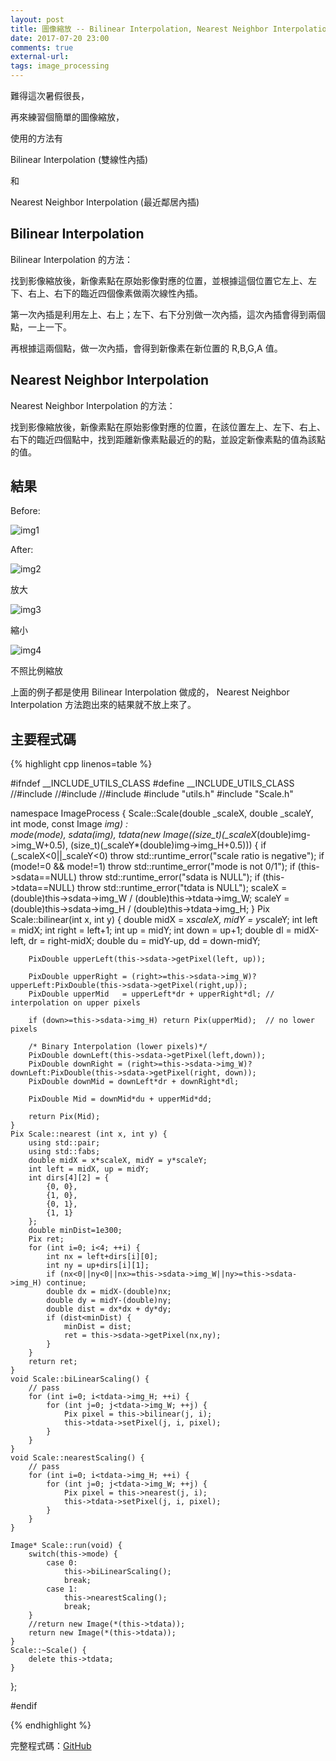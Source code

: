 ```yaml
---
layout: post
title: 圖像縮放 -- Bilinear Interpolation, Nearest Neighbor Interpolation
date: 2017-07-20 23:00
comments: true
external-url:
tags: image_processing
---
```


難得這次暑假很長，

再來練習個簡單的圖像縮放，

使用的方法有 

Bilinear Interpolation (雙線性內插)

和 

Nearest Neighbor Interpolation (最近鄰居內插)

## Bilinear Interpolation

Bilinear Interpolation 的方法：

找到影像縮放後，新像素點在原始影像對應的位置，並根據這個位置它左上、左下、右上、右下的臨近四個像素做兩次線性內插。

第一次內插是利用左上、右上；左下、右下分別做一次內插，這次內插會得到兩個點，一上一下。

再根據這兩個點，做一次內插，會得到新像素在新位置的 R,B,G,A 值。

## Nearest Neighbor Interpolation

Nearest Neighbor Interpolation 的方法：

找到影像縮放後，新像素點在原始影像對應的位置，在該位置左上、左下、右上、右下的臨近四個點中，找到距離新像素點最近的的點，並設定新像素點的值為該點的值。

## 結果

Before: 

![img1](https://github.com/peter0749/Image_processing_practice/raw/master/ZJb424_scaling/miku.png)

After:

![img2](https://github.com/peter0749/Image_processing_practice/raw/master/ZJb424_scaling/miku_big.png)

放大

![img3](https://github.com/peter0749/Image_processing_practice/raw/master/ZJb424_scaling/miku_small.png)

縮小

![img4](https://github.com/peter0749/Image_processing_practice/raw/master/ZJb424_scaling/miku_change_ratio.png)

不照比例縮放

上面的例子都是使用 Bilinear Interpolation 做成的，
Nearest Neighbor Interpolation 方法跑出來的結果就不放上來了。

## 主要程式碼

{% highlight cpp linenos=table %}

#ifndef __INCLUDE_UTILS_CLASS
#define __INCLUDE_UTILS_CLASS
//#include <stdexcept>
//#include <functional>
//#include <cmath>
#include "utils.h"
#include "Scale.h"

namespace ImageProcess
{
    Scale::Scale(double _scaleX, double _scaleY, int mode, const Image *img) : \
        mode(mode), sdata(img), tdata(new Image((size_t)(_scaleX*(double)img->img_W+0.5), (size_t)(_scaleY*(double)img->img_H+0.5))) {
            if (_scaleX<0||_scaleY<0) throw std::runtime_error("scale ratio is negative");
            if (mode!=0 && mode!=1) throw std::runtime_error("mode is not 0/1");
            if (this->sdata==NULL) throw std::runtime_error("sdata is NULL");
            if (this->tdata==NULL) throw std::runtime_error("tdata is NULL");
            scaleX = (double)this->sdata->img_W / (double)this->tdata->img_W;
            scaleY = (double)this->sdata->img_H / (double)this->tdata->img_H;
        }
    Pix Scale::bilinear(int x, int y) {
        double midX = x*scaleX, midY = y*scaleY;
        int left = midX; int right = left+1; int up = midY; int down = up+1;
        double dl = midX-left, dr = right-midX;
        double du = midY-up, dd = down-midY;

        PixDouble upperLeft(this->sdata->getPixel(left, up));

        PixDouble upperRight = (right>=this->sdata->img_W)?upperLeft:PixDouble(this->sdata->getPixel(right,up));
        PixDouble upperMid   = upperLeft*dr + upperRight*dl; // interpolation on upper pixels

        if (down>=this->sdata->img_H) return Pix(upperMid);  // no lower pixels

        /* Binary Interpolation (lower pixels)*/
        PixDouble downLeft(this->sdata->getPixel(left,down));
        PixDouble downRight = (right>=this->sdata->img_W)?downLeft:PixDouble(this->sdata->getPixel(right, down));
        PixDouble downMid = downLeft*dr + downRight*dl;

        PixDouble Mid = downMid*du + upperMid*dd;

        return Pix(Mid);
    }
    Pix Scale::nearest (int x, int y) {
        using std::pair;
        using std::fabs;
        double midX = x*scaleX, midY = y*scaleY;
        int left = midX, up = midY;
        int dirs[4][2] = {
            {0, 0},
            {1, 0},
            {0, 1},
            {1, 1}
        };
        double minDist=1e300;
        Pix ret;
        for (int i=0; i<4; ++i) {
            int nx = left+dirs[i][0];
            int ny = up+dirs[i][1];
            if (nx<0||ny<0||nx>=this->sdata->img_W||ny>=this->sdata->img_H) continue;
            double dx = midX-(double)nx;
            double dy = midY-(double)ny;
            double dist = dx*dx + dy*dy;
            if (dist<minDist) {
                minDist = dist;
                ret = this->sdata->getPixel(nx,ny);
            }
        }
        return ret;
    }
    void Scale::biLinearScaling() {
        // pass
        for (int i=0; i<tdata->img_H; ++i) {
            for (int j=0; j<tdata->img_W; ++j) {
                Pix pixel = this->bilinear(j, i);
                this->tdata->setPixel(j, i, pixel);
            }
        }
    }
    void Scale::nearestScaling() {
        // pass
        for (int i=0; i<tdata->img_H; ++i) {
            for (int j=0; j<tdata->img_W; ++j) {
                Pix pixel = this->nearest(j, i);
                this->tdata->setPixel(j, i, pixel);
            }
        }
    }

    Image* Scale::run(void) {
        switch(this->mode) {
            case 0:
                this->biLinearScaling();
                break;
            case 1:
                this->nearestScaling();
                break;
        }
        //return new Image(*(this->tdata));
        return new Image(*(this->tdata));
    }
    Scale::~Scale() {
        delete this->tdata;
    }
};

#endif

{% endhighlight %}

完整程式碼：[GitHub](https://github.com/peter0749/Image_processing_practice/tree/master/ZJb424_scaling)
